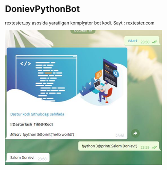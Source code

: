 # DonievPythonBot
rextester_py asosida yaratilgan komplyator bot kodi. Sayt : [rextester.com](rextester.com)

![](https://github.com/000bakhtiyor/DonievPythonBot/blob/main/%D0%A1%D0%BD%D0%B8%D0%BC%D0%BE%D0%BA.JPG)

